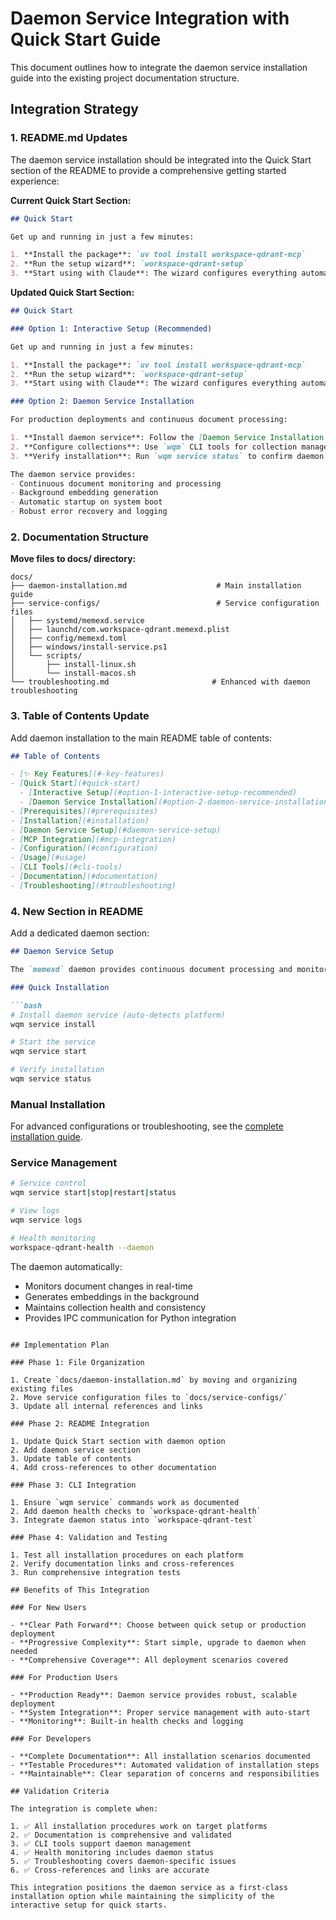 # Daemon Service Integration with Quick Start Guide

This document outlines how to integrate the daemon service installation guide into the existing project documentation structure.

## Integration Strategy

### 1. README.md Updates

The daemon service installation should be integrated into the Quick Start section of the README to provide a comprehensive getting started experience:

**Current Quick Start Section:**
```markdown
## Quick Start

Get up and running in just a few minutes:

1. **Install the package**: `uv tool install workspace-qdrant-mcp`
2. **Run the setup wizard**: `workspace-qdrant-setup`
3. **Start using with Claude**: The wizard configures everything automatically
```

**Updated Quick Start Section:**
```markdown
## Quick Start

### Option 1: Interactive Setup (Recommended)

Get up and running in just a few minutes:

1. **Install the package**: `uv tool install workspace-qdrant-mcp`
2. **Run the setup wizard**: `workspace-qdrant-setup`
3. **Start using with Claude**: The wizard configures everything automatically

### Option 2: Daemon Service Installation

For production deployments and continuous document processing:

1. **Install daemon service**: Follow the [Daemon Service Installation Guide](docs/daemon-installation.md)
2. **Configure collections**: Use `wqm` CLI tools for collection management
3. **Verify installation**: Run `wqm service status` to confirm daemon is running

The daemon service provides:
- Continuous document monitoring and processing
- Background embedding generation
- Automatic startup on system boot
- Robust error recovery and logging
```

### 2. Documentation Structure

**Move files to docs/ directory:**
```
docs/
├── daemon-installation.md                    # Main installation guide
├── service-configs/                          # Service configuration files
│   ├── systemd/memexd.service
│   ├── launchd/com.workspace-qdrant.memexd.plist
│   ├── config/memexd.toml
│   ├── windows/install-service.ps1
│   └── scripts/
│       ├── install-linux.sh
│       └── install-macos.sh
└── troubleshooting.md                       # Enhanced with daemon troubleshooting
```

### 3. Table of Contents Update

Add daemon installation to the main README table of contents:

```markdown
## Table of Contents

- [✨ Key Features](#-key-features)
- [Quick Start](#quick-start)
  - [Interactive Setup](#option-1-interactive-setup-recommended)
  - [Daemon Service Installation](#option-2-daemon-service-installation)
- [Prerequisites](#prerequisites)
- [Installation](#installation)
- [Daemon Service Setup](#daemon-service-setup)
- [MCP Integration](#mcp-integration)
- [Configuration](#configuration)
- [Usage](#usage)
- [CLI Tools](#cli-tools)
- [Documentation](#documentation)
- [Troubleshooting](#troubleshooting)
```

### 4. New Section in README

Add a dedicated daemon section:

```markdown
## Daemon Service Setup

The `memexd` daemon provides continuous document processing and monitoring capabilities:

### Quick Installation

```bash
# Install daemon service (auto-detects platform)
wqm service install

# Start the service
wqm service start

# Verify installation
wqm service status
```

### Manual Installation

For advanced configurations or troubleshooting, see the [complete installation guide](docs/daemon-installation.md).

### Service Management

```bash
# Service control
wqm service start|stop|restart|status

# View logs
wqm service logs

# Health monitoring
workspace-qdrant-health --daemon
```

The daemon automatically:
- Monitors document changes in real-time
- Generates embeddings in the background
- Maintains collection health and consistency
- Provides IPC communication for Python integration
```

## Implementation Plan

### Phase 1: File Organization

1. Create `docs/daemon-installation.md` by moving and organizing existing files
2. Move service configuration files to `docs/service-configs/`
3. Update all internal references and links

### Phase 2: README Integration

1. Update Quick Start section with daemon option
2. Add daemon service section
3. Update table of contents
4. Add cross-references to other documentation

### Phase 3: CLI Integration

1. Ensure `wqm service` commands work as documented
2. Add daemon health checks to `workspace-qdrant-health`
3. Integrate daemon status into `workspace-qdrant-test`

### Phase 4: Validation and Testing

1. Test all installation procedures on each platform
2. Verify documentation links and cross-references
3. Run comprehensive integration tests

## Benefits of This Integration

### For New Users

- **Clear Path Forward**: Choose between quick setup or production deployment
- **Progressive Complexity**: Start simple, upgrade to daemon when needed
- **Comprehensive Coverage**: All deployment scenarios covered

### For Production Users

- **Production Ready**: Daemon service provides robust, scalable deployment
- **System Integration**: Proper service management with auto-start
- **Monitoring**: Built-in health checks and logging

### For Developers

- **Complete Documentation**: All installation scenarios documented
- **Testable Procedures**: Automated validation of installation steps
- **Maintainable**: Clear separation of concerns and responsibilities

## Validation Criteria

The integration is complete when:

1. ✅ All installation procedures work on target platforms
2. ✅ Documentation is comprehensive and validated
3. ✅ CLI tools support daemon management
4. ✅ Health monitoring includes daemon status
5. ✅ Troubleshooting covers daemon-specific issues
6. ✅ Cross-references and links are accurate

This integration positions the daemon service as a first-class installation option while maintaining the simplicity of the interactive setup for quick starts.